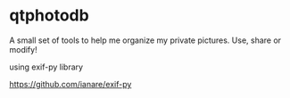 # qtphotodb
A small set of tools to help me organize my private pictures. Use, share or modify!

using exif-py library

https://github.com/ianare/exif-py
